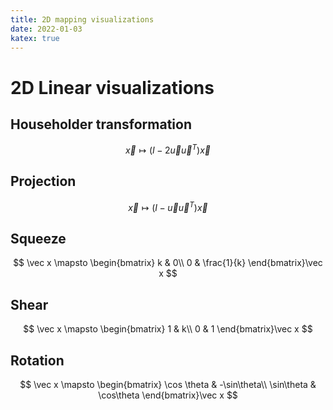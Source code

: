 ```yaml
---
title: 2D mapping visualizations
date: 2022-01-03
katex: true
---
```


# 2D Linear visualizations

## Householder transformation

$$
\vec x \mapsto (I - 2\vec u\vec u^T)\vec x
$$

<div id="householder-root" class="animation center-children"></div>

## Projection

$$
\vec x \mapsto (I - \vec u\vec u^T)\vec x
$$

<div id="projection-root" class="animation center-children"></div>

## Squeeze

$$
\vec x \mapsto
\begin{bmatrix}
k & 0\\
0 & \frac{1}{k}
\end{bmatrix}\vec x
$$

<div id="squeeze-root" class="animation center-children"></div>

## Shear

$$
\vec x \mapsto
\begin{bmatrix}
1 & k\\
0 & 1
\end{bmatrix}\vec x
$$

<div id="shear-root" class="animation center-children"></div>

## Rotation

$$
\vec x \mapsto
\begin{bmatrix}
\cos \theta & -\sin\theta\\
\sin\theta & \cos\theta
\end{bmatrix}\vec x
$$

<div id="rotation-root" class="animation center-children"></div>

<script type="module" src="anim.ts" async></script>